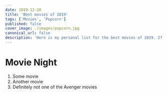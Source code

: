```yaml
---
date: 2019-12-28
title: 'Best movies of 2019'
tags: ['Movies', 'Popcorn']
published: false
cover_image: ./images/popcorn.jpg
canonical_url: false
description: 'Here is my personal list for the best movies of 2019. If you are planning your next movie night, then dont look further than this list. Grab your popcorn, choose one of the movies and thank me later.'
---
```


# Movie Night

1. Some movie
2. Another movie
3. Definitely not one of the Avenger movies
